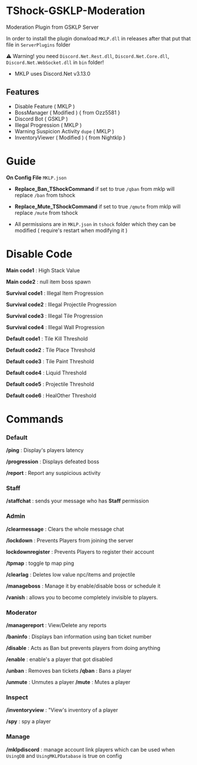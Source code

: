 # TShock-GSKLP-Moderation
Moderation Plugin from GSKLP Server

In order to install the plugin donwload `MKLP.dll` in releases after that put that file in `ServerPlugins` folder

⚠️ Warning! you need `Discord.Net.Rest.dll`, `Discord.Net.Core.dll`, `Discord.Net.WebSocket.dll` in `bin` folder!
- MKLP uses Discord.Net v3.13.0

## Features
- Disable Feature ( MKLP )
- BossManager ( Modified ) { from Ozz5581 }
- Discord Bot ( GSKLP )
- Illegal Progression ( MKLP )
- Warning Suspicion Activity `dupe` ( MKLP )
- InventoryViewer ( Modified ) { from Nightklp }

# Guide
**On Config File** `MKLP.json`
- **Replace_Ban_TShockCommand** if set to true `/qban` from mklp will replace `/ban` from tshock
- **Replace_Mute_TShockCommand** if set to true `/qmute` from mklp will replace `/mute` from tshock

- All permissions are in `MKLP.json` in `tshock` folder which they can be modified ( require's restart when modifying it )

# Disable Code

**Main code1** : High Stack Value

**Main code2** : null item boss spawn

**Survival code1** : Illegal Item Progression

**Survival code2** : Illegal Projectile Progression

**Survival code3** : Illegal Tile Progression

**Survival code4** : Illegal Wall Progression

**Default code1** : Tile Kill Threshold

**Default code2** : Tile Place Threshold

**Default code3** : Tile Paint Threshold

**Default code4** : Liquid Threshold

**Default code5** : Projectile Threshold

**Default code6** : HealOther Threshold

# Commands

### Default
**/ping** : Display's players latency

**/progression** : Displays defeated boss

**/report** : Report any suspicious activity

### Staff
**/staffchat** : sends your message who has **Staff** permission

### Admin
**/clearmessage** : Clears the whole message chat

**/lockdown** : Prevents Players from joining the server

**lockdownregister** : Prevents Players to register their account

**/tpmap** : toggle tp map ping

**/clearlag** : Deletes low value npc/items and projectile

**/manageboss** : Manage it by enable/disable boss or schedule it

**/vanish** : allows you to become completely invisible to players.

### Moderator

**/managereport** : View/Delete any reports

**/baninfo** : Displays ban information using ban ticket number

**/disable** : Acts as Ban but prevents players from doing anything

**/enable** : enable's a player that got disabled

**/unban** : Removes ban tickets
**/qban** :  Bans a player

**/unmute** : Unmutes a player
**/mute** : Mutes a player

### Inspect
**/inventoryview** : "View's inventory of a player

**/spy** : spy a player

### Manage
**/mklpdiscord** : manage account link players which can be used when `UsingDB` and `UsingMKLPDatabase` is true on config
